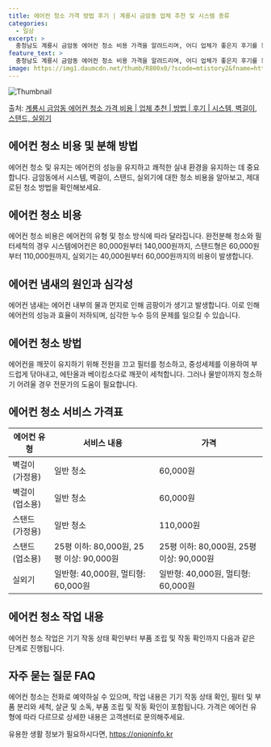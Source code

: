 ```yaml
---
title: 에어컨 청소 가격 방법 후기 | 계룡시 금암동 업체 추천 및 시스템 종류
categories:
  - 일상
excerpt: >
  충청남도 계룡시 금암동 에어컨 청소 비용 가격을 알려드리며, 어디 업체가 좋은지 후기를 통해 알아보겠습니다. 현재 글에서는 시스템, 벽걸이, 스탠드, 실외기 각각에 대해 청소 비용이 나와 있으니 참고하시면 되겠습니다. 에어컨 분해 청소 방법 보기 👈 클릭셀프 에어컨 청소 방법 보기👈 클릭계룡시 금암동 에어컨 청소 비용시스템에어컨 방식클리닝방식금액1way 방식에어컨 완전분해80,000원1way 방식에어컨 필터세척35,000원2way 방식에어컨 완전분해90,000원2way 방식에어컨 필터세척35,000원4way 방식에어컨 완전분해120,000원4way 방식에어컨 필터세척35,000원원형방식에어컨 완전분해140,000원원형방식에어컨 필터세척35,000원에어컨 청소 견적 샘플 보기 👈 클릭에어컨 냄새의 원인에어..
feature_text: >
  충청남도 계룡시 금암동 에어컨 청소 비용 가격을 알려드리며, 어디 업체가 좋은지 후기를 통해 알아보겠습니다. 현재 글에서는 시스템, 벽걸이, 스탠드, 실외기 각각에 대해 청소 비용이 나와 있으니 참고하시면 되겠습니다. 에어컨 분해 청소 방법 보기 👈 클릭셀프 에어컨 청소 방법 보기👈 클릭계룡시 금암동 에어컨 청소 비용시스템에어컨 방식클리닝방식금액1way 방식에어컨 완전분해80,000원1way 방식에어컨 필터세척35,000원2way 방식에어컨 완전분해90,000원2way 방식에어컨 필터세척35,000원4way 방식에어컨 완전분해120,000원4way 방식에어컨 필터세척35,000원원형방식에어컨 완전분해140,000원원형방식에어컨 필터세척35,000원에어컨 청소 견적 샘플 보기 👈 클릭에어컨 냄새의 원인에어..
image: https://img1.daumcdn.net/thumb/R800x0/?scode=mtistory2&fname=https%3A%2F%2Fblog.kakaocdn.net%2Fdn%2Fehf3bw%2FbtsHwBxVzcb%2FWJ451w63zjjXy0yVWJhIHK%2Fimg.webp
---
```


![Thumbnail](https://img1.daumcdn.net/thumb/R800x0/?scode=mtistory2&fname=https%3A%2F%2Fblog.kakaocdn.net%2Fdn%2Fehf3bw%2FbtsHwBxVzcb%2FWJ451w63zjjXy0yVWJhIHK%2Fimg.webp)

<p>출처: <a href="https://onioninfo.kr/entry/%EA%B3%84%EB%A3%A1%EC%8B%9C-%EA%B8%88%EC%95%94%EB%8F%99-%EC%97%90%EC%96%B4%EC%BB%A8-%EC%B2%AD%EC%86%8C-%EA%B0%80%EA%B2%A9-%EB%B9%84%EC%9A%A9-%EC%97%85%EC%B2%B4-%EC%B6%94%EC%B2%9C-%EB%B0%A9%EB%B2%95-%ED%9B%84%EA%B8%B0-%EC%8B%9C%EC%8A%A4%ED%85%9C-%EB%B2%BD%EA%B1%B8%EC%9D%B4-%EC%8A%A4%ED%83%A0%EB%93%9C-%EC%8B%A4%EC%99%B8%EA%B8%B0" rel="dofollow">계룡시 금암동 에어컨 청소 가격 비용 | 업체 추천 | 방법 | 후기 | 시스템, 벽걸이, 스탠드, 실외기</a> </p>

## 에어컨 청소 비용 및 분해 방법

에어컨 청소 및 유지는 에어컨의 성능을 유지하고 쾌적한 실내 환경을 유지하는 데 중요합니다. 금암동에서 시스템, 벽걸이, 스탠드, 실외기에
대한 청소 비용을 알아보고, 제대로된 청소 방법을 확인해보세요.

## **에어컨 청소 비용**

에어컨 청소 비용은 에어컨의 유형 및 청소 방식에 따라 달라집니다. 완전분해 청소와 필터세척의 경우 시스템에어컨은 80,000원부터
140,000원까지, 스탠드형은 60,000원부터 110,000원까지, 실외기는 40,000원부터 60,000원까지의 비용이 발생합니다.

## **에어컨 냄새의 원인과 심각성**

에어컨 냄새는 에어컨 내부의 물과 먼지로 인해 곰팡이가 생기고 발생합니다. 이로 인해 에어컨의 성능과 효율이 저하되며, 심각한 누수 등의
문제를 일으킬 수 있습니다.

## **에어컨 청소 방법**

에어컨을 깨끗이 유지하기 위해 전원을 끄고 필터를 청소하고, 중성세제를 이용하여 부드럽게 닦아내고, 에탄올과 베이킹소다로 깨끗이 세척합니다.
그러나 물받이까지 청소하기 어려울 경우 전문가의 도움이 필요합니다.

## **에어컨 청소 서비스 가격표**

에어컨 유형 | 서비스 내용 | 가격  
---|---|---  
벽걸이 (가정용) | 일반 청소 | 60,000원  
벽걸이 (업소용) | 일반 청소 | 60,000원  
스탠드 (가정용) | 일반 청소 | 110,000원  
스탠드 (업소용) | 25평 이하: 80,000원, 25평 이상: 90,000원 | 25평 이하: 80,000원, 25평 이상: 90,000원  
실외기 | 일반형: 40,000원, 멀티형: 60,000원 | 일반형: 40,000원, 멀티형: 60,000원  
  
## **에어컨 청소 작업 내용**

에어컨 청소 작업은 기기 작동 상태 확인부터 부품 조립 및 작동 확인까지 다음과 같은 단계로 진행됩니다.

## **자주 묻는 질문 FAQ**

에어컨 청소는 전화로 예약하실 수 있으며, 작업 내용은 기기 작동 상태 확인, 필터 및 부품 분리와 세척, 살균 및 소독, 부품 조립 및
작동 확인이 포함됩니다. 가격은 에어컨 유형에 따라 다르므로 상세한 내용은 고객센터로 문의해주세요.

 

유용한 생활 정보가 필요하시다면, <a href="https://onioninfo.kr" rel="dofollow">https://onioninfo.kr</a>


